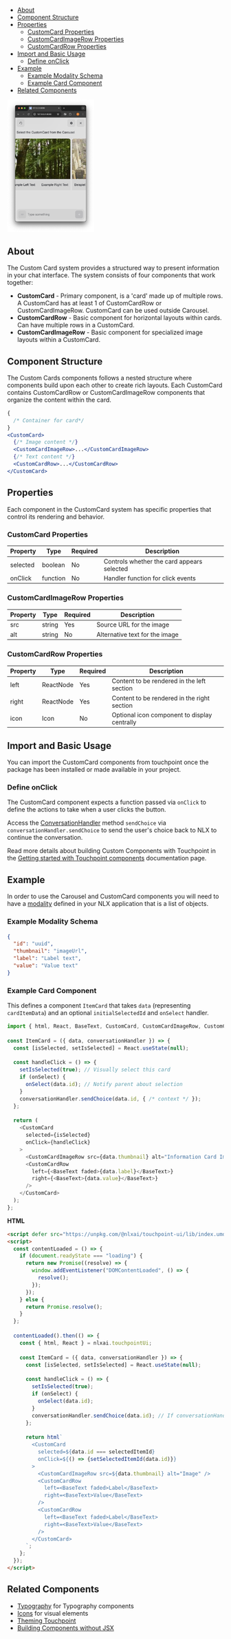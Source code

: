- [About](#about)
- [Component Structure](#component-structure)
- [Properties](#properties)
  - [CustomCard Properties](#customcard-properties)
  - [CustomCardImageRow Properties](#customcardimagerow-properties)
  - [CustomCardRow Properties](#customcardrow-properties)
- [Import and Basic Usage](#import-and-basic-usage)
  - [Define onClick](#define-onclick)
- [Example](#example)
  - [Example Modality Schema](#example-modality-schema)
  - [Example Card Component](#example-card-component)
- [Related Components](#related-components)

<img src="/images/Touchpoint-Carousel.png" alt="Carousel Rendered Example" style="max-width: 40%;">

## About

The Custom Card system provides a structured way to present information in your chat interface. The system consists of four components that work together:

- **CustomCard** - Primary component, is a 'card' made up of multiple rows. A CustomCard has at least 1 of CustomCardRow or CustomCardImageRow. CustomCard can be used outside Carousel.
- **CustomCardRow** - Basic component for horizontal layouts within cards. Can have multiple rows in a CustomCard.
- **CustomCardImageRow** - Basic component for specialized image layouts within a CustomCard.

## Component Structure

The Custom Cards components follows a nested structure where components build upon each other to create rich layouts. Each CustomCard contains CustomCardRow or CustomCardImageRow components that organize the content within the card.

```jsx
{
  /* Container for card*/
}
<CustomCard>
  {/* Image content */}
  <CustomCardImageRow>...</CustomCardImageRow>
  {/* Text content */}
  <CustomCardRow>...</CustomCardRow>
</CustomCard>
```

## Properties

Each component in the CustomCard system has specific properties that control its rendering and behavior.

### CustomCard Properties

| Property | Type     | Required | Description                                |
| -------- | -------- | -------- | ------------------------------------------ |
| selected | boolean  | No       | Controls whether the card appears selected |
| onClick  | function | No       | Handler function for click events          |

### CustomCardImageRow Properties

| Property | Type   | Required | Description                    |
| -------- | ------ | -------- | ------------------------------ |
| src      | string | Yes      | Source URL for the image       |
| alt      | string | No       | Alternative text for the image |

### CustomCardRow Properties

| Property | Type      | Required | Description                                  |
| -------- | --------- | -------- | -------------------------------------------- |
| left     | ReactNode | Yes      | Content to be rendered in the left section   |
| right    | ReactNode | Yes      | Content to be rendered in the right section  |
| icon     | Icon      | No       | Optional icon component to display centrally |

## Import and Basic Usage

You can import the CustomCard components from touchpoint once the package has been installed or made available in your project.

### Define onClick

The CustomCard component expects a function passed via `onClick` to define the actions to take when a user clicks the button.

Access the [ConversationHandler](/headless-api-reference#interface-conversationhandler) method `sendChoice` via `conversationHandler.sendChoice` to send the user's choice back to NLX to continue the conversation.

Read more details about building Custom Components with Touchpoint in the [Getting started with Touchpoint components](/guide-building-custom-components) documentation page.

## Example

In order to use the Carousel and CustomCard components you will need to have a [modality](https://docs.studio.nlx.ai/1-build/resources/modalities) defined in your NLX application that is a list of objects.

### Example Modality Schema

```json
{
  "id": "uuid",
  "thumbnail": "imageUrl", 
  "label": "Label text",
  "value": "Value text"
}
```

### Example Card Component

This defines a component `ItemCard` that takes `data` (representing `cardItemData`) and an optional `initialSelectedId` and `onSelect` handler.

```javascript
import { html, React, BaseText, CustomCard, CustomCardImageRow, CustomCardRow } from "@nlxai/touchpoint-ui";

const ItemCard = ({ data, conversationHandler }) => {
  const [isSelected, setIsSelected] = React.useState(null);

  const handleClick = () => {
    setIsSelected(true); // Visually select this card
    if (onSelect) {
      onSelect(data.id); // Notify parent about selection
    }
    conversationHandler.sendChoice(data.id, { /* context */ });
  };

  return (
    <CustomCard
      selected={isSelected}
      onClick={handleClick}
    >
      <CustomCardImageRow src={data.thumbnail} alt="Information Card Image" />
      <CustomCardRow
        left={<BaseText faded>{data.label}</BaseText>}
        right={<BaseText>{data.value}</BaseText>}
      />
    </CustomCard>
  );
};
```

**HTML**

```html
<script defer src="https://unpkg.com/@nlxai/touchpoint-ui/lib/index.umd.js"></script>
<script>
  const contentLoaded = () => {
    if (document.readyState === "loading") {
      return new Promise((resolve) => {
        window.addEventListener("DOMContentLoaded", () => {
          resolve();
        });
      });
    } else {
      return Promise.resolve();
    }
  };

  contentLoaded().then(() => {
    const { html, React } = nlxai.touchpointUi;

    const ItemCard = ({ data, conversationHandler }) => {
      const [isSelected, setIsSelected] = React.useState(null);

      const handleClick = () => {
        setIsSelected(true);
        if (onSelect) {
          onSelect(data.id);
        }
        conversationHandler.sendChoice(data.id); // If conversationHandler is available
      };

      return html`
        <CustomCard
          selected=${data.id === selectedItemId}
          onClick=${() => {setSelectedItemId(data.id)}}
        >
          <CustomCardImageRow src=${data.thumbnail} alt="Image" />
          <CustomCardRow
            left=<BaseText faded>Label</BaseText>
            right=<BaseText>Value</BaseText>
          />
          <CustomCardRow
            left=<BaseText faded>Label</BaseText>
            right=<BaseText>Value</BaseText>
          />
        </CustomCard>
      `;
    };
  });
</script>
```

## Related Components

- [Typography](/touchpoint-Typography) for Typography components
- [Icons](/touchpoint-Icons) for visual elements
- [Theming Touchpoint](/touchpoint-ui-theming)
- [Building Components without JSX](/guide-html-components)
